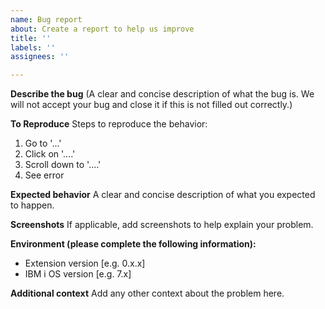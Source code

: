```yaml
---
name: Bug report
about: Create a report to help us improve
title: ''
labels: ''
assignees: ''

---
```


**Describe the bug**
(A clear and concise description of what the bug is. We will not accept your bug and close it if this is not filled out correctly.)

**To Reproduce**
Steps to reproduce the behavior:
1. Go to '...'
2. Click on '....'
3. Scroll down to '....'
4. See error

**Expected behavior**
A clear and concise description of what you expected to happen.

**Screenshots**
If applicable, add screenshots to help explain your problem.

**Environment (please complete the following information):**
 - Extension version [e.g. 0.x.x]
 - IBM i OS version [e.g. 7.x]

**Additional context**
Add any other context about the problem here.

